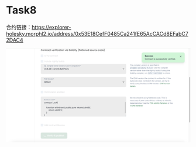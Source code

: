 # Task8

合约链接：https://explorer-holesky.morphl2.io/address/0x53E18CefF0485Ca241fE65AcCACd8EFabC72DAC4

![](VerifyResult.jpg)